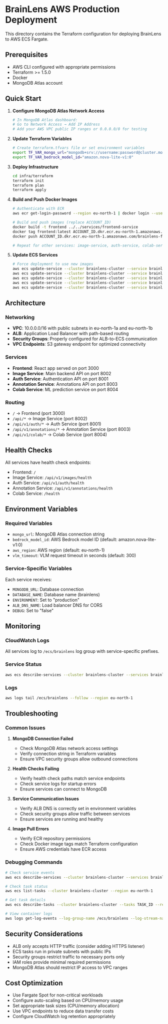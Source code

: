 # BrainLens AWS Production Deployment

This directory contains the Terraform configuration for deploying BrainLens to AWS ECS Fargate.

## Prerequisites

- AWS CLI configured with appropriate permissions
- Terraform >= 1.5.0
- Docker
- MongoDB Atlas account

## Quick Start

1. **Configure MongoDB Atlas Network Access**
   ```bash
   # In MongoDB Atlas dashboard:
   # Go to Network Access → Add IP Address
   # Add your AWS VPC public IP ranges or 0.0.0.0/0 for testing
   ```

2. **Update Terraform Variables**
   ```bash
   # Create terraform.tfvars file or set environment variables
   export TF_VAR_mongo_url="mongodb+srv://username:password@cluster.mongodb.net/?retryWrites=true&w=majority"
   export TF_VAR_bedrock_model_id="amazon.nova-lite-v1:0"
   ```

3. **Deploy Infrastructure**
   ```bash
   cd infra/terraform
   terraform init
   terraform plan
   terraform apply
   ```

4. **Build and Push Docker Images**
   ```bash
   # Authenticate with ECR
   aws ecr get-login-password --region eu-north-1 | docker login --username AWS --password-stdin ACCOUNT_ID.dkr.ecr.eu-north-1.amazonaws.com

   # Build and push images (replace ACCOUNT_ID)
   docker build -t frontend ../../services/frontend-service
   docker tag frontend:latest ACCOUNT_ID.dkr.ecr.eu-north-1.amazonaws.com/brainlens-frontend:latest
   docker push ACCOUNT_ID.dkr.ecr.eu-north-1.amazonaws.com/brainlens-frontend:latest

   # Repeat for other services: image-service, auth-service, colab-service, annotation-service
   ```

5. **Update ECS Services**
   ```bash
   # Force deployment to use new images
   aws ecs update-service --cluster brainlens-cluster --service brainlens-front-svc --force-new-deployment
   aws ecs update-service --cluster brainlens-cluster --service brainlens-back-svc --force-new-deployment
   aws ecs update-service --cluster brainlens-cluster --service brainlens-auth-svc --force-new-deployment
   aws ecs update-service --cluster brainlens-cluster --service brainlens-colab-svc --force-new-deployment
   aws ecs update-service --cluster brainlens-cluster --service brainlens-ann-svc --force-new-deployment
   ```

## Architecture

### Networking
- **VPC**: 10.0.0.0/16 with public subnets in eu-north-1a and eu-north-1b
- **ALB**: Application Load Balancer with path-based routing
- **Security Groups**: Properly configured for ALB-to-ECS communication
- **VPC Endpoints**: S3 gateway endpoint for optimized connectivity

### Services
- **Frontend**: React app served on port 3000
- **Image Service**: Main backend API on port 8002
- **Auth Service**: Authentication API on port 8001
- **Annotation Service**: Annotations API on port 8003
- **Colab Service**: ML prediction service on port 8004

### Routing
- `/` → Frontend (port 3000)
- `/api/*` → Image Service (port 8002)
- `/api/v1/auth/*` → Auth Service (port 8001)
- `/api/v1/annotations/*` → Annotation Service (port 8003)
- `/api/v1/colab/*` → Colab Service (port 8004)

## Health Checks

All services have health check endpoints:
- Frontend: `/`
- Image Service: `/api/v1/images/health`
- Auth Service: `/api/v1/auth/health`
- Annotation Service: `/api/v1/annotations/health`
- Colab Service: `/health`

## Environment Variables

### Required Variables
- `mongo_url`: MongoDB Atlas connection string
- `bedrock_model_id`: AWS Bedrock model ID (default: amazon.nova-lite-v1:0)
- `aws_region`: AWS region (default: eu-north-1)
- `vlm_timeout`: VLM request timeout in seconds (default: 300)

### Service-Specific Variables
Each service receives:
- `MONGODB_URL`: Database connection
- `DATABASE_NAME`: Database name (brainlens)
- `ENVIRONMENT`: Set to "production"
- `ALB_DNS_NAME`: Load balancer DNS for CORS
- `DEBUG`: Set to "false"

## Monitoring

### CloudWatch Logs
All services log to `/ecs/brainlens` log group with service-specific prefixes.

### Service Status
```bash
aws ecs describe-services --cluster brainlens-cluster --services brainlens-front-svc brainlens-back-svc --region eu-north-1
```

### Logs
```bash
aws logs tail /ecs/brainlens --follow --region eu-north-1
```

## Troubleshooting

### Common Issues

1. **MongoDB Connection Failed**
   - Check MongoDB Atlas network access settings
   - Verify connection string in Terraform variables
   - Ensure VPC security groups allow outbound connections

2. **Health Checks Failing**
   - Verify health check paths match service endpoints
   - Check service logs for startup errors
   - Ensure services can connect to MongoDB

3. **Service Communication Issues**
   - Verify ALB DNS is correctly set in environment variables
   - Check security groups allow traffic between services
   - Ensure services are running and healthy

4. **Image Pull Errors**
   - Verify ECR repository permissions
   - Check Docker image tags match Terraform configuration
   - Ensure AWS credentials have ECR access

### Debugging Commands

```bash
# Check service events
aws ecs describe-services --cluster brainlens-cluster --services brainlens-back-svc --region eu-north-1 --query 'services[0].events[0:5]'

# Check task status
aws ecs list-tasks --cluster brainlens-cluster --region eu-north-1

# Get task details
aws ecs describe-tasks --cluster brainlens-cluster --tasks TASK_ID --region eu-north-1

# View container logs
aws logs get-log-events --log-group-name /ecs/brainlens --log-stream-name image/TASK_ID --region eu-north-1
```

## Security Considerations

- ALB only accepts HTTP traffic (consider adding HTTPS listener)
- ECS tasks run in private subnets with public IPs
- Security groups restrict traffic to necessary ports only
- IAM roles provide minimal required permissions
- MongoDB Atlas should restrict IP access to VPC ranges

## Cost Optimization

- Use Fargate Spot for non-critical workloads
- Configure auto-scaling based on CPU/memory usage
- Set appropriate task sizes (CPU/memory allocation)
- Use VPC endpoints to reduce data transfer costs
- Configure CloudWatch log retention appropriately